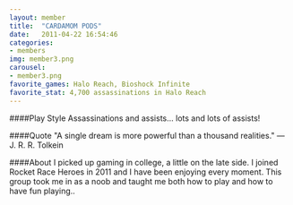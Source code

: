 ```yaml
---
layout: member
title:  "CARDAMOM PODS"
date:   2011-04-22 16:54:46
categories:
- members
img: member3.png
carousel:
- member3.png
favorite_games: Halo Reach, Bioshock Infinite
favorite_stat: 4,700 assassinations in Halo Reach
---
```

####Play Style
Assassinations and assists... lots and lots of assists\!

####Quote
"A single dream is more powerful than a thousand realities." &mdash; J. R. R. Tolkein

####About
I picked up gaming in college, a little on the late side. I joined Rocket Race Heroes in 2011 and I have been enjoying every moment. This group took me in as a noob and taught me both how to play and how to have fun playing..
